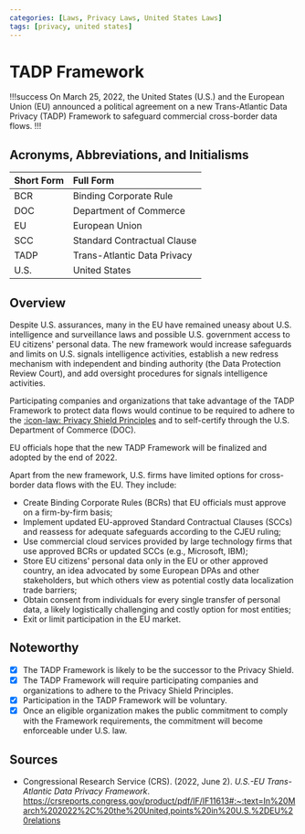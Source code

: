 ```yaml
---
categories: [Laws, Privacy Laws, United States Laws]
tags: [privacy, united states]
---
```


# TADP Framework

!!!success
On March 25, 2022, the United States (U.S.) and the European Union (EU) announced a political agreement on a new Trans-Atlantic Data Privacy (TADP) Framework to safeguard commercial cross-border data flows.
!!!

## Acronyms, Abbreviations, and Initialisms

Short Form | Full Form
:--- | :---
BCR | Binding Corporate Rule
DOC | Department of Commerce
EU | European Union
SCC | Standard Contractual Clause
TADP | Trans-Atlantic Data Privacy
U.S. | United States

## Overview

Despite U.S. assurances, many in the EU have remained uneasy about U.S. intelligence and surveillance laws and possible U.S. government access to EU citizens' personal data. The new framework would increase safeguards and limits on U.S. signals intelligence activities, establish a new redress mechanism with independent and binding authority (the Data Protection Review Court), and add oversight procedures for signals intelligence activities.

Participating companies and organizations that take advantage of the TADP Framework to protect data flows would continue to be required to adhere to the [:icon-law: Privacy Shield Principles](/laws/privacy-shield/#principles) and to self-certify through the U.S. Department of Commerce (DOC).

EU officials hope that the new TADP Framework will be finalized and adopted by the end of 2022.

Apart from the new framework, U.S. firms have limited options for cross-border data flows with the EU. They include:

- Create Binding Corporate Rules (BCRs) that EU officials must approve on a firm-by-firm basis;
- Implement updated EU-approved Standard Contractual Clauses (SCCs) and reassess for adequate safeguards according to the CJEU ruling;
- Use commercial cloud services provided by large technology firms that use approved BCRs or updated SCCs (e.g., Microsoft, IBM);
- Store EU citizens' personal data only in the EU or other approved country, an idea advocated by some European DPAs and other stakeholders, but which others view as potential costly data localization trade barriers;
- Obtain consent from individuals for every single transfer of personal data, a likely logistically challenging and costly option for most entities;
- Exit or limit participation in the EU market.

## Noteworthy

- [x] The TADP Framework is likely to be the successor to the Privacy Shield.
- [x] The TADP Framework will require participating companies and organizations to adhere to the Privacy Shield Principles.
- [x] Participation in the TADP Framework will be voluntary.
- [x] Once an eligible organization makes the public commitment to comply with the Framework requirements, the commitment will become enforceable under U.S. law.

## Sources

- Congressional Research Service (CRS). (2022, June 2). *U.S.-EU Trans-Atlantic Data Privacy Framework*. https://crsreports.congress.gov/product/pdf/IF/IF11613#:~:text=In%20March%202022%2C%20the%20United,points%20in%20U.S.%2DEU%20relations